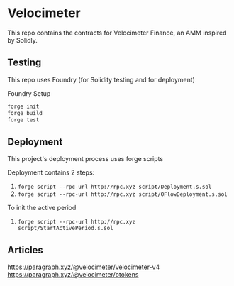 # Velocimeter

This repo contains the contracts for Velocimeter Finance, an AMM inspired by Solidly.

## Testing

This repo uses Foundry (for Solidity testing and for deployment)

Foundry Setup

```ml
forge init
forge build
forge test
```

## Deployment

This project's deployment process uses forge scripts

Deployment contains 2 steps:

1. `forge script --rpc-url http://rpc.xyz script/Deployment.s.sol` 
2. `forge script --rpc-url http://rpc.xyz script/OFlowDeployment.s.sol` 

To init the active period

1. `forge script --rpc-url http://rpc.xyz script/StartActivePeriod.s.sol` 

## Articles
https://paragraph.xyz/@velocimeter/velocimeter-v4
https://paragraph.xyz/@velocimeter/otokens


      